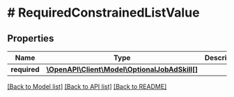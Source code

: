 # # RequiredConstrainedListValue

## Properties

Name | Type | Description | Notes
------------ | ------------- | ------------- | -------------
**required** | [**\OpenAPI\Client\Model\OptionalJobAdSkill[]**](OptionalJobAdSkill.md) |  |

[[Back to Model list]](../../README.md#models) [[Back to API list]](../../README.md#endpoints) [[Back to README]](../../README.md)
